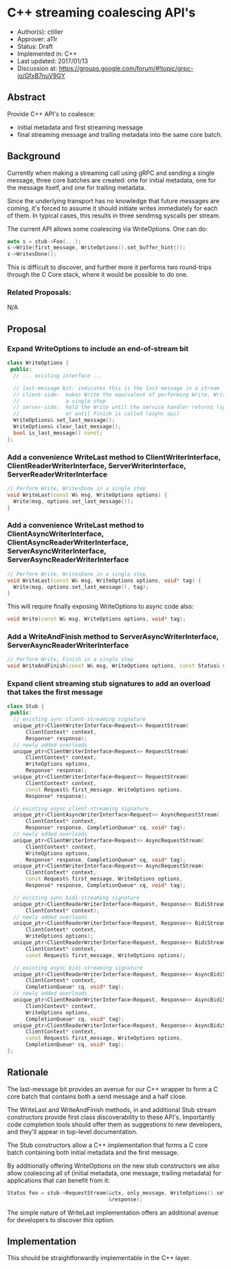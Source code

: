# C++ streaming coalescing API's

* Author(s): ctiller
* Approver: a11r
* Status: Draft
* Implemented in: C++
* Last updated: 2017/01/13
* Discussion at: https://groups.google.com/forum/#!topic/grpc-io/GfxB7nuV9GY

## Abstract

Provide C++ API's to coalesce:
- initial metadata and first streaming message
- final streaming message and trailing metadata
into the same core batch.

## Background

Currently when making a streaming call using gRPC and sending a single message,
three core batches are created: one for initial metadata, one for the message
itself, and one for trailing metadata.

Since the underlying transport has no knowledge that future messages are coming,
it's forced to assume it should initiate writes immediately for each of them.
In typical cases, this results in three sendmsg syscalls per stream.

The current API allows some coalescing via WriteOptions. One can do:
```c++
auto s = stub->Foo(...);
s->Write(first_message, WriteOptions().set_buffer_hint());
s->WritesDone();
```
This is difficult to discover, and further more it performs two round-trips
through the C Core stack, where it would be possible to do one.

### Related Proposals:
N/A

## Proposal

### Expand WriteOptions to include an end-of-stream bit
```c++
class WriteOptions {
 public:
  // ... existing interface ...

  // last-message bit: indicates this is the last message in a stream
  // client-side:  makes Write the equivalent of performing Write, WritesDone in
  //               a single step
  // server-side:  hold the Write until the service handler returns (sync api)
  //               or until Finish is called (async api)
  WriteOptions& set_last_message();
  WriteOptions& clear_last_message();
  bool is_last_message() const;
};
```

### Add a convenience WriteLast method to ClientWriterInterface, ClientReaderWriterInterface, ServerWriterInterface, ServerReaderWriterInterface
```c++
// Perform Write, WritesDone in a single step
void WriteLast(const W& msg, WriteOptions options) {
  Write(msg, options.set_last_message());
}
```

### Add a convenience WriteLast method to ClientAsyncWriterInterface, ClientAsyncReaderWriterInterface, ServerAsyncWriterInterface, ServerAsyncReaderWriterInterface
```c++
// Perform Write, WritesDone in a single step
void WriteLast(const W& msg, WriteOptions options, void* tag) {
  Write(msg, options.set_last_message(), tag);
}
```

This will require finally exposing WriteOptions to async code also:
```c++
void Write(const W& msg, WriteOptions options, void* tag);
```

### Add a WriteAndFinish method to ServerAsyncWriterInterface, ServerAsyncReaderWriterInterface
```c++
// Perform Write, Finish in a single step
void WriteAndFinish(const W& msg, WriteOptions options, const Status& status void* tag);
```

### Expand client streaming stub signatures to add an overload that takes the first message
```c++
class Stub {
 public:
  // existing sync client-streaming signature
  unique_ptr<ClientWriterInterface<Request>> RequestStream(
      ClientContext* context,
      Response* response);
  // newly added overloads
  unique_ptr<ClientWriterInterface<Request>> RequestStream(
      ClientContext* context,
      WriteOptions options,
      Response* response);
  unique_ptr<ClientWriterInterface<Request>> RequestStream(
      ClientContext* context,
      const Request& first_message, WriteOptions options,
      Response* response);

  // existing async client-streaming signature
  unique_ptr<ClientAsyncWriterInterface<Request>> AsyncRequestStream(
      ClientContext* context,
      Response* response, CompletionQueue* cq, void* tag);
  // newly added overloads
  unique_ptr<ClientWriterInterface<Request>> AsyncRequestStream(
      ClientContext* context,
      WriteOptions options,
      Response* response, CompletionQueue* cq, void* tag);
  unique_ptr<ClientWriterInterface<Request>> AsyncRequestStream(
      ClientContext* context,
      const Request& first_message, WriteOptions options,
      Response* response, CompletionQueue* cq, void* tag);

  // existing sync bidi-streaming signature
  unique_ptr<ClientReaderWriterInterface<Request, Response>> BidiStream(
      ClientContext* context);
  // newly added overloads
  unique_ptr<ClientReaderWriterInterface<Request, Response>> BidiStream(
      ClientContext* context,
      WriteOptions options);
  unique_ptr<ClientReaderWriterInterface<Request, Response>> BidiStream(
      ClientContext* context,
      const Request& first_message, WriteOptions options);

  // existing async bidi-streaming signature
  unique_ptr<ClientReaderWriterInterface<Request, Response>> AsyncBidiStream(
      ClientContext* context,
      CompletionQueue* cq, void* tag);
  // newly added overloads
  unique_ptr<ClientReaderWriterInterface<Request, Response>> AsyncBidiStream(
      ClientContext* context,
      WriteOptions options,
      CompletionQueue* cq, void* tag);
  unique_ptr<ClientReaderWriterInterface<Request, Response>> AsyncBidiStream(
      ClientContext* context,
      const Request& first_message, WriteOptions options,
      CompletionQueue* cq, void* tag);
};
```

## Rationale

The last-message bit provides an avenue for our C++ wrapper to form a C core
batch that contains both a send message and a half close.

The WriteLast and WriteAndFinish methods, in and additional Stub stream
constructors provide first class discoverability to these API's. Importantly
code completion tools should offer them as suggestions to new developers, and
they'll appear in top-level documentation.

The Stub constructors allow a C++ implementation that forms a C core batch
containing both initial metadata and the first message.

By additionally offering WriteOptions on the new stub constructors we also allow
coalescing all of (initial metadata, one message, trailing metadata) for
applications that can benefit from it:
```c++
Status foo = stub->RequestStream(&ctx, only_message, WriteOptions().set_last(),
                                 &response);
```
The simple nature of WriteLast implementation offers an additional avenue for
developers to discover this option.

## Implementation

This should be straightforwardly implementable in the C++ layer.
